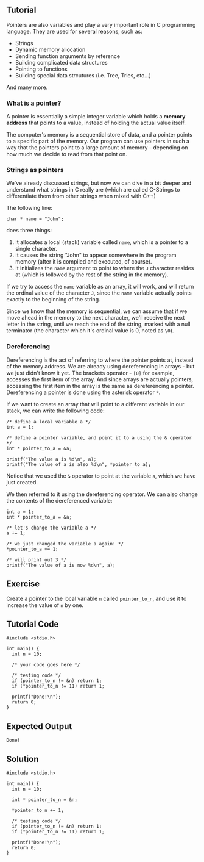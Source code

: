 Tutorial
--------

Pointers are also variables and play a very important role in C programming language. They are used for several reasons, such as:

* Strings
* Dynamic memory allocation
* Sending function arguments by reference 
* Building complicated data structures
* Pointing to functions
* Building special data strcutures (i.e. Tree, Tries, etc...)

And many more.

### What is a pointer?

A pointer is essentially a simple integer variable which holds a **memory address** that points to a value, instead of holding the actual value itself. 

The computer's memory is a sequential store of data, and a pointer points to a specific part of the memory. Our program can use pointers in such a way that the pointers point to a large amount of memory - depending on how much we decide to read from that point on.

### Strings as pointers

We've already discussed strings, but now we can dive in a bit deeper and understand what strings in C really are (which are called C-Strings to differentiate them from other strings when mixed with C++) 

The following line:

    char * name = "John";

does three things:

1. It allocates a local (stack) variable called `name`, which is a pointer to a single character. 
2. It causes the string "John" to appear somewhere in the program memory (after it is compiled and executed, of course). 
3. It initializes the `name` argument to point to where the `J` character resides at (which is followed by the rest of the string in the memory).

If we try to access the `name` variable as an array, it will work, and will return the ordinal value of the character `J`, since the `name` variable actually points exactly to the beginning of the string.

Since we know that the memory is sequential, we can assume that if we move ahead in the memory to the next character, we'll receive the next letter in the string, until we reach the end of the string, marked with a null terminator (the character which it's ordinal value is 0, noted as `\0`).

### Dereferencing

Dereferencing is the act of referring to where the pointer points at, instead of the memory address. We are already using dereferencing in arrays - but we just didn't know it yet. The brackets operator - `[0]` for example, accesses the first item of the array. And since arrays are actually pointers, accessing the first item in the array is the same as dereferencing a pointer. Dereferencing a pointer is done using the asterisk operator `*`.

If we want to create an array that will point to a different variable in our stack, we can write the following code:

    /* define a local variable a */
    int a = 1;

    /* define a pointer variable, and point it to a using the & operator */
    int * pointer_to_a = &a;

    printf("The value a is %d\n", a);
    printf("The value of a is also %d\n", *pointer_to_a);

Notice that we used the `&` operator to point at the variable `a`, which we have just created.

We then referred to it using the dereferencing operator. We can also change the contents of the dereferenced variable:

    int a = 1;
    int * pointer_to_a = &a;

    /* let's change the variable a */
    a += 1;

    /* we just changed the variable a again! */
    *pointer_to_a += 1;

    /* will print out 3 */
    printf("The value of a is now %d\n", a);

Exercise
--------

Create a pointer to the local variable `n` called `pointer_to_n`, and use it to increase the value of `n` by one.

Tutorial Code
-------------

    #include <stdio.h>

    int main() {
      int n = 10;

      /* your code goes here */

      /* testing code */
      if (pointer_to_n != &n) return 1;
      if (*pointer_to_n != 11) return 1;

      printf("Done!\n");
      return 0;
    }

Expected Output
---------------

    Done!

Solution
--------

    #include <stdio.h>

    int main() {
      int n = 10;

      int * pointer_to_n = &n;

      *pointer_to_n += 1;

      /* testing code */
      if (pointer_to_n != &n) return 1;
      if (*pointer_to_n != 11) return 1;

      printf("Done!\n");
      return 0;
    }

